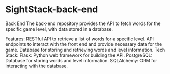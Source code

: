 # SightStack-back-end

Back End
The back-end repository provides the API to fetch words for the specific game level, with data stored in a database.

Features:
RESTful API to retrieve a list of words for a specific level.
API endpoints to interact with the front end and provide necessary data for the game.
Database for storing and retrieving words and level information.
Tech Stack:
Flask: Python web framework for building the API.
PostgreSQL: Database for storing words and level information.
SQLAlchemy: ORM for interacting with the database.
